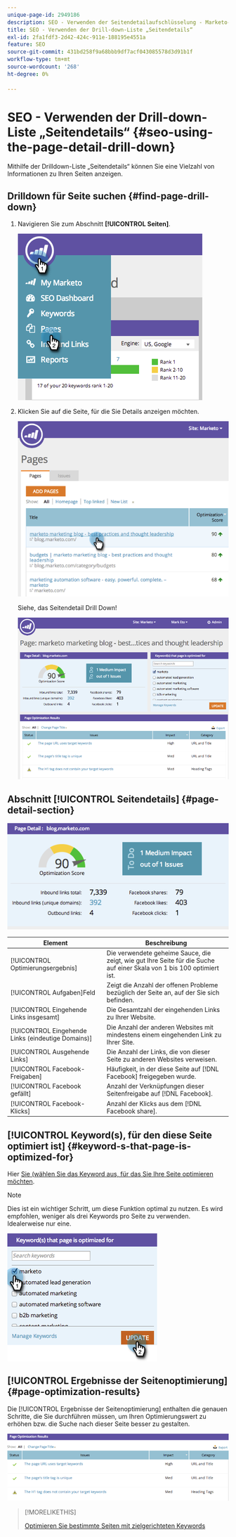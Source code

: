 ```yaml
---
unique-page-id: 2949186
description: SEO - Verwenden der Seitendetailaufschlüsselung - Marketo-Dokumente - Produktdokumentation
title: SEO - Verwenden der Drill-down-Liste „Seitendetails“
exl-id: 2fa1fdf3-2d42-424c-911e-188195e4551a
feature: SEO
source-git-commit: 431bd258f9a68bbb9df7acf043085578d3d91b1f
workflow-type: tm+mt
source-wordcount: '268'
ht-degree: 0%

---
```


# SEO - Verwenden der Drill-down-Liste „Seitendetails“ {#seo-using-the-page-detail-drill-down}

Mithilfe der Drilldown-Liste „Seitendetails“ können Sie eine Vielzahl von Informationen zu Ihren Seiten anzeigen.

## Drilldown für Seite suchen {#find-page-drill-down}

1. Navigieren Sie zum Abschnitt **[!UICONTROL Seiten]**.

   ![](assets/image2014-9-17-21-3a54-3a53.png)

1. Klicken Sie auf die Seite, für die Sie Details anzeigen möchten.

   ![](assets/image2014-9-17-21-3a54-3a58.png)

   Siehe, das Seitendetail Drill Down!

   ![](assets/image2014-9-17-21-3a55-3a2.png)

## Abschnitt [!UICONTROL Seitendetails] {#page-detail-section}

![](assets/image2014-9-17-21-3a55-3a46.png)

| Element | Beschreibung |
|---|---|
| [!UICONTROL Optimierungsergebnis] | Die verwendete geheime Sauce, die zeigt, wie gut Ihre Seite für die Suche auf einer Skala von 1 bis 100 optimiert ist. |
| [!UICONTROL Aufgaben]Feld | Zeigt die Anzahl der offenen Probleme bezüglich der Seite an, auf der Sie sich befinden. |
| [!UICONTROL Eingehende Links insgesamt] | Die Gesamtzahl der eingehenden Links zu Ihrer Website. |
| [!UICONTROL Eingehende Links (eindeutige Domains)] | Die Anzahl der anderen Websites mit mindestens einem eingehenden Link zu Ihrer Site. |
| [!UICONTROL Ausgehende Links] | Die Anzahl der Links, die von dieser Seite zu anderen Websites verweisen. |
| [!UICONTROL Facebook-Freigaben] | Häufigkeit, in der diese Seite auf [!DNL Facebook] freigegeben wurde. |
| [!UICONTROL Facebook gefällt] | Anzahl der Verknüpfungen dieser Seitenfreigabe auf [!DNL Facebook]. |
| [!UICONTROL Facebook-Klicks] | Anzahl der Klicks aus dem [!DNL Facebook share]. |

## [!UICONTROL Keyword(s), für den diese Seite optimiert ist] {#keyword-s-that-page-is-optimized-for}

Hier [ Sie (wählen Sie das Keyword aus, für das Sie Ihre Seite optimieren möchten](/help/marketo/product-docs/additional-apps/seo/keywords/seo-optimize-specific-pages-with-targeted-keywords.md).

>[!NOTE]
>
>Dies ist ein wichtiger Schritt, um diese Funktion optimal zu nutzen. Es wird empfohlen, weniger als drei Keywords pro Seite zu verwenden. Idealerweise nur eine.

![](assets/image2014-9-17-21-3a56-3a35.png)

## [!UICONTROL Ergebnisse der Seitenoptimierung] {#page-optimization-results}

Die [!UICONTROL Ergebnisse der Seitenoptimierung] enthalten die genauen Schritte, die Sie durchführen müssen, um Ihren Optimierungswert zu erhöhen bzw. die Suche nach dieser Seite besser zu gestalten.

![](assets/image2014-9-17-21-3a56-3a41.png)

>[!MORELIKETHIS]
>
>[Optimieren Sie bestimmte Seiten mit zielgerichteten Keywords](/help/marketo/product-docs/additional-apps/seo/keywords/seo-optimize-specific-pages-with-targeted-keywords.md)
